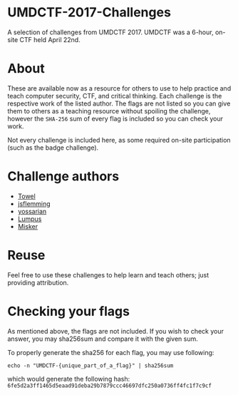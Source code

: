 # UMDCTF-2017-Challenges
A selection of challenges from UMDCTF 2017. UMDCTF was a 6-hour, on-site CTF held April 22nd.

# About
These are available now as a resource for others to use to help practice and teach computer security, CTF, and critical thinking.
Each challenge is the respective work of the listed author. The flags are not listed so you can give them to others as a teaching resource
without spoiling the challenge, however the `SHA-256` sum of every flag is included so you can check your work.

Not every challenge is included here, as some required on-site participation (such as the badge challenge).

# Challenge authors
  * [Towel](https://www.twitter.com/0xTowel)
  * [jsflemming](https://jsfleming.github.io)
  * [yossarian](https://github.com/woodruffw)
  * [Lumpus](https://github.com/1umpus)
  * [Misker](https://github.com/Miskerest)

# Reuse
Feel free to use these challenges to help learn and teach others; just providing attribution. 

# Checking your flags
As mentioned above, the flags are not included. If you wish to check your answer, you may sha256sum and compare it with the given sum.

To properly generate the sha256 for each flag, you may use following:

    echo -n "UMDCTF-{unique_part_of_a_flag}" | sha256sum

which would generate the following hash: `6fe5d2a3ff1465d5eaad91deba29b7879ccc46697dfc250a0736ff4fc1f7c9cf`


